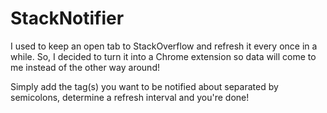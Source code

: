# StackNotifier
I used to keep an open tab to StackOverflow and refresh it every once in a while. So, I decided to turn it into a Chrome extension so data will come to me instead of the other way around!

Simply add the tag(s) you want to be notified about separated by semicolons, determine a refresh interval and you're done!